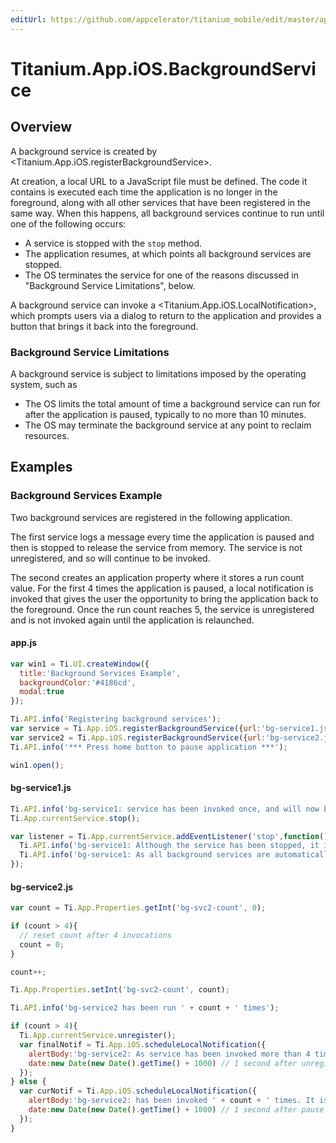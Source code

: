 ```yaml
---
editUrl: https://github.com/appcelerator/titanium_mobile/edit/master/apidoc/Titanium/App/iOS/BackgroundService.yml
---
```

# Titanium.App.iOS.BackgroundService

<TypeHeader/>

## Overview

A background service is created by <Titanium.App.iOS.registerBackgroundService>.  

At creation, a local URL to a JavaScript file must be defined. The code it contains is executed 
each time the application is no longer in the foreground, along with all other services that have 
been registered in the same way. When this happens, all background services continue to run until 
one of the following occurs:

* A service is stopped with the `stop` method.
* The application resumes, at which points all background services are stopped.
* The OS terminates the service for one of the reasons discussed in 
"Background Service Limitations", below.

A background service can invoke a <Titanium.App.iOS.LocalNotification>, which prompts users via 
a dialog to return to the application and provides a button that brings it back into the 
foreground.

### Background Service Limitations

A background service is subject to limitations imposed by the operating system, such as

* The OS limits the total amount of time a background service can run for after the application 
is paused, typically to no more than 10 minutes.
* The OS may terminate the background service at any point to reclaim resources.

## Examples

### Background Services Example

Two background services are registered in the following application.

The first service logs a message every time the application is paused and then is stopped to 
release the service from memory. The service is not unregistered, and so will continue to be 
invoked.

The second creates an application property where it stores a run count value. For the first 4 
times the application is paused, a local notification is invoked that gives the user the 
opportunity to bring the application back to the foreground. Once the run count reaches 5, 
the service is unregistered and is not invoked again until the application is relaunched.

#### app.js
``` js
var win1 = Ti.UI.createWindow({  
  title:'Background Services Example',
  backgroundColor:'#4186cd',
  modal:true
});

Ti.API.info('Registering background services');
var service = Ti.App.iOS.registerBackgroundService({url:'bg-service1.js'});
var service2 = Ti.App.iOS.registerBackgroundService({url:'bg-service2.js'});
Ti.API.info('*** Press home button to pause application ***');

win1.open();
```
    
#### bg-service1.js
``` js
Ti.API.info('bg-service1: service has been invoked once, and will now be stopped to release it from memory. ');
Ti.App.currentService.stop();

var listener = Ti.App.currentService.addEventListener('stop',function(){
  Ti.API.info('bg-service1: Although the service has been stopped, it is still registered and will be executed again on next pause');
  Ti.API.info('bg-service1: As all background services are automatically stopped on resume, it is not always necessary to explicitly stop a service');
});
```

#### bg-service2.js
``` js
var count = Ti.App.Properties.getInt('bg-svc2-count', 0);

if (count > 4){
  // reset count after 4 invocations
  count = 0;
}

count++;

Ti.App.Properties.setInt('bg-svc2-count', count);

Ti.API.info('bg-service2 has been run ' + count + ' times');

if (count > 4){
  Ti.App.currentService.unregister();
  var finalNotif = Ti.App.iOS.scheduleLocalNotification({
    alertBody:'bg-service2: As service has been invoked more than 4 times, it has been unregistered and will NOT run again. Relaunch the app to re-register it',
    date:new Date(new Date().getTime() + 1000) // 1 second after unregister
  });	
} else {
  var curNotif = Ti.App.iOS.scheduleLocalNotification({
    alertBody:'bg-service2: has been invoked ' + count + ' times. It is still registered and will run again when the app is transitioned to the background',
    date:new Date(new Date().getTime() + 1000) // 1 second after pause
  });	
}
```

<ApiDocs/>
